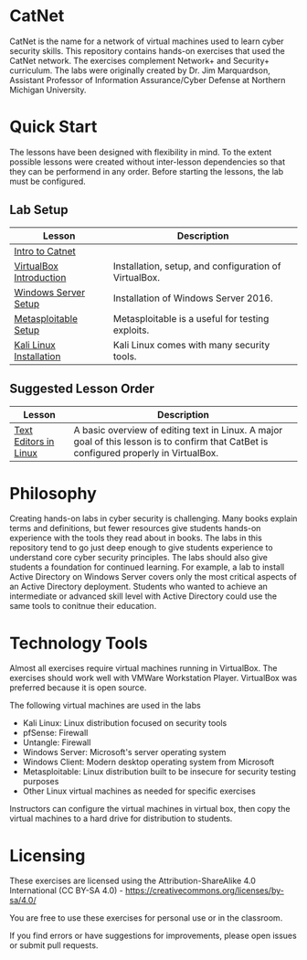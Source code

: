 # CatNet

CatNet is the name for a network of virtual machines used to learn cyber security skills. This repository contains hands-on exercises that used the CatNet network. The exercises complement Network+ and Security+ curriculum. The labs were originally created by Dr. Jim Marquardson, Assistant Professor of Information Assurance/Cyber Defense at Northern Michigan University.

# Quick Start

The lessons have been designed with flexibility in mind. To the extent possible lessons were created without inter-lesson dependencies so that they can be performend in any order. Before starting the lessons, the lab must be configured.

## Lab Setup

| **Lesson**        | **Description**     |
|-----------------|-------------------|
|[Intro to Catnet](https://github.com/jimmarq/catnet/blob/master/Intro-1-Catnet/CatNet%20v2%20Overview.adoc)                 |                   | Describes how the lab is configured and the goals of the lessons.|
|[VirtualBox Introduction](https://github.com/jimmarq/catnet/blob/master/Intro-2-VirtualBox-Setup/VirtualBox%20Introduction%20Instructions.adoc)                 |Installation, setup, and configuration of VirtualBox.                   |
|[Windows Server Setup](https://github.com/jimmarq/catnet/blob/master/CatNet-Windows-Server-2016-Installation/Setup%20Windows%20Server%202016.adoc)                 | Installation of Windows Server 2016.                  |
|[Metasploitable Setup](https://github.com/jimmarq/catnet/blob/master/CatNetSetup-Metasploitable%20Installation/Metasploitable%20Installation%20Instructions.adoc) | Metasploitable is a useful for testing exploits.|
|[Kali Linux Installation](https://github.com/jimmarq/catnet/blob/master/CatNetSetup-Kali-Installation/Kali%20Linux%20Installation%20Instructions.adoc)|Kali Linux comes with  many security tools.|

## Suggested Lesson Order

| **Lesson**     | **Description** |
|--------------|--------------|
|[Text Editors in Linux](https://github.com/jimmarq/catnet/blob/master/Intro-3-Linux-Text-Editing/Linux%20Text%20Editors.adoc) | A basic overview of editing text in Linux. A major goal of this lesson is to confirm that CatBet is configured properly in VirtualBox.

# Philosophy

Creating hands-on labs in cyber security is challenging. Many books explain terms and definitions, but fewer resources give students hands-on experience with the tools they read about in books. The labs in this repository tend to go just deep enough to give students experience to understand core cyber security principles. The labs should also give students a foundation for continued learning. For example, a lab to install Active Directory on Windows Server covers only the most critical aspects of an Active Directory deployment. Students who wanted to achieve an intermediate or advanced skill level with Active Directory could use the same tools to conitnue their education.

# Technology Tools

Almost all exercises require virtual machines running in VirtualBox. The exercises should work well with VMWare Workstation Player. VirtualBox was preferred because it is open source.

The following virtual machines are used in the labs

* Kali Linux: Linux distribution focused on security tools
* pfSense: Firewall
* Untangle: Firewall
* Windows Server: Microsoft's server operating system
* Windows Client: Modern desktop operating system from Microsoft
* Metasploitable: Linux distribution built to be insecure for security testing purposes
* Other Linux virtual machines as needed for specific exercises

Instructors can configure the virtual machines in virtual box, then copy the virtual machines to a hard drive for distribution to students.

# Licensing

These exercises are licensed using the Attribution-ShareAlike 4.0 International (CC BY-SA 4.0)  - https://creativecommons.org/licenses/by-sa/4.0/

You are free to use these exercises for personal use or in the classroom.

If you find errors or have suggestions for improvements, please open issues or submit pull requests.
